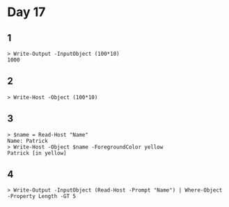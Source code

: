 # Day 17

## 1

    > Write-Output -InputObject (100*10)
    1000

## 2

    > Write-Host -Object (100*10)

## 3

    > $name = Read-Host "Name"
    Name: Patrick
    > Write-Host -Object $name -ForegroundColor yellow
    Patrick [in yellow]

## 4

    > Write-Output -InputObject (Read-Host -Prompt "Name") | Where-Object -Property Length -GT 5
